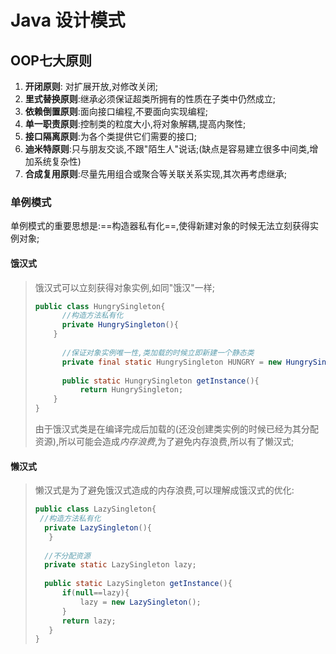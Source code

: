 # Java 设计模式

## OOP七大原则

1. **开闭原则**: 对扩展开放,对修改关闭;
2. **里式替换原则**:继承必须保证超类所拥有的性质在子类中仍然成立;
3. **依赖倒置原则**:面向接口编程,不要面向实现编程;
4. **单一职责原则**:控制类的粒度大小,将对象解耦,提高内聚性;
5. **接口隔离原则**:为各个类提供它们需要的接口;
6. **迪米特原则**:只与朋友交谈,不跟"陌生人"说话;(缺点是容易建立很多中间类,增加系统复杂性)
7. **合成复用原则**:尽量先用组合或聚合等关联关系实现,其次再考虑继承;

### 单例模式

单例模式的重要思想是:==构造器私有化==,使得新建对象的时候无法立刻获得实例对象;

#### 饿汉式

> 饿汉式可以立刻获得对象实例,如同"饿汉"一样;
>
> ```java
> public class HungrySingleton{
>   	//构造方法私有化
>   	private HungrySingleton(){     
>     }
>   
>   	//保证对象实例唯一性,类加载的时候立即新建一个静态类
>   	private final static HungrySingleton HUNGRY = new HungrySingleton();
>   	
>   	public static HungrySingleton getInstance(){
>       	return HungrySingleton;
>     }
> }
> ```
>
> 由于饿汉式类是在编译完成后加载的(还没创建类实例的时候已经为其分配资源),所以可能会造成*内存浪费*,为了避免内存浪费,所以有了懒汉式;

#### 懒汉式

>懒汉式是为了避免饿汉式造成的内存浪费,可以理解成饿汉式的优化:
>
>```java
>public class LazySingleton{
>  //构造方法私有化
>  	private LazySingleton(){ 
>    }
>  
>  	//不分配资源
>  	private static LazySingleton lazy;
>  	
>  	public static LazySingleton getInstance(){
>      	if(null==lazy){
>        	lazy = new LazySingleton();
>      	}
>      	return lazy;
>    }
>}
>```
>
>